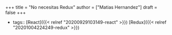 +++
title = "No necesitas Redux"
author = ["Matias Hernandez"]
draft = false
+++

-   tags:: [React]({{< relref "20200929103149-react" >}}) [Redux]({{< relref "20201004224249-redux" >}})
